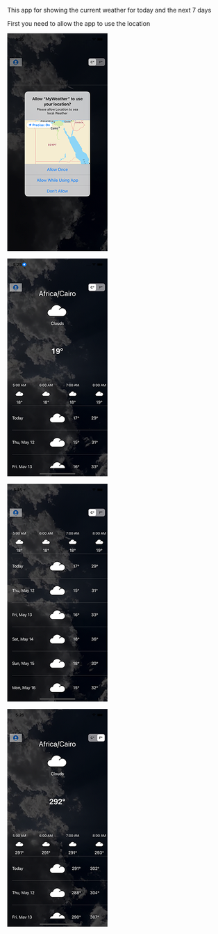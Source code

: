 This app for showing the current weather for today and the next 7 days 

First you need to allow the app to use the location


![alt text](https://github.com/AmrAyman-G/WeatherApp/blob/main/MyWeather/Views/App%20image/Simulator%20Screen%20Shot%20-%20iPhone%2011%20-%202022-05-11%20at%2005.25.45.png)


![alt text](https://github.com/AmrAyman-G/WeatherApp/blob/main/MyWeather/Views/App%20image/Simulator%20Screen%20Shot%20-%20iPhone%2011%20-%202022-05-11%20at%2005.25.52.png)

![alt text](https://github.com/AmrAyman-G/WeatherApp/blob/main/MyWeather/Views/App%20image/Simulator%20Screen%20Shot%20-%20iPhone%2011%20-%202022-05-11%20at%2005.25.59.png)



![alt text](https://github.com/AmrAyman-G/WeatherApp/blob/main/MyWeather/Views/App%20image/Simulator%20Screen%20Shot%20-%20iPhone%2011%20-%202022-05-11%20at%2005.26.06.png)

